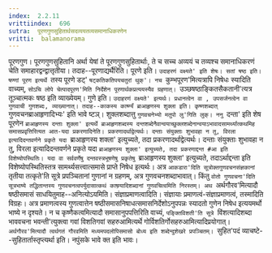 ```yaml
---
index:  2.2.11
vrittiindex:  696
sutra:  पूरणगुणसुहितार्थसदव्ययतव्यसमानाधिकरणेन
vritti:  balamanorama 
---
```


पूरणगुण। पूरणगुणसुहितानि अर्था येषां ते पूरणगुणसुहितार्थाः, ते च सच्च अव्ययं च तव्यश्च समानाधिकरणं चेति समाहारद्वन्द्वात्तृतीया। तदाह--पूरणाद्यर्थैरिति। पूरणे इति। `उदाहरणं वक्ष्यते' इति शेषः। सतां षष्ठ इति। षण्णां पूरण इत्यर्थे `तस्य पूरणे डट्' `षट्कतिकतिपयचतुरां थुक्'। नच `कुम्भपूरण'मित्यत्रापि निषेधः स्यादिति वाच्यम्, `सोऽचि लोपे चेत्पादपूरण'मिति निर्देशेन पूरणार्थकप्रत्ययस्यैव ग्रहणात्। `उञ्छषष्ठाङ्कितसैकतानी'त्यत्र तूञ्चात्मकः षष्ठ इति व्याख्येयम्। गुणे इति। `उदाहरणं वक्ष्यते' इत्यर्थः। प्रधानत्वेन वा , उपसर्जनत्वेन वा गुणवाची गुणशब्दः, व्याख्यानात्। तदाह--काकस्य कार्ष्ण्यं ब्राआहृणस्य शुक्ला इति। कृष्णशब्दात् `गुणवचनब्राआहृणादिभ्यः' इति भावे ष्टञ्। शुक्लशब्दात्तु `गुणवचनेभ्यो मतुपो लु'गिति लुक्। ननु `दन्ता' इति शेष पूरणेन `ब्राआहृणस्य दन्ताः शुक्ला' इत्यर्थे ब्राआहृणशब्दस्य दन्तशब्देनैवान्वयाच्छुक्लशब्देनान्वयाऽभावादसामर्थ्यात्कथमिह समासप्रवृत्तिरित्यत आत-यदा प्रकरणादिनेति। प्रकरणादर्थाद्वेत्यर्थः। दन्ताः संयुक्ताः शुभावहा न तु, विरला इत्यादिदन्तवर्णने प्रकृते यदा `ब्राआहृणस्य शक्ला' इत्युच्यते, तदा प्रकरणादर्थाद्वेत्यर्थः। दन्ताः संयुक्ताः शुभावहा न तु, विरला इत्यादिदन्तवर्णने प्रकृते यदा `ब्राआहृणस्य शुक्ला' इत्युच्यते, तदा प्रकरणाद्दन्त #आ इति विशेष्योपस्थितिः। यदा वा सर्ववर्णेषु दन्तवस्त्रभूषणेषु प्रकृतेषु `ब्राआहृणस्य शुक्ला' इत्युच्यते, तदाऽर्थाद्दन्ता इति विशेष्योपस्थितिस्तत्र सामर्थ्यसत्त्वात्समासे प्राप्ते निषेध इत्यर्थः। अत्र `आकडारा'दिति सूत्रोक्तगुणवचनसंज्ञकानां `तृतीया तत्कृते'ति सूत्रे प्रपञ्चितानां गुणानां न ग्रहणम्, अत्र गुणवचनशब्दाभावात्। किंतु `वोतो गुणवचना'दिति सूत्रभाष्ये तद्धितान्तस्य गुणवचनत्वपर्युदासात्कथं काष्ण्र्यादिशब्दानां गुणवचित्वमिति निरस्तम्। अथ `अर्थगौरव'मित्यादौ षष्ठीसमासं साधयितुमाह--अनित्योऽयमिति। संज्ञाप्रमाणत्वादिति। संज्ञायाः प्रमाणत्वं-संज्ञाप्रमाणत्वं, तस्मादिति विग्रहः। अत्र प्रमाणत्वस्य गुणत्वात्तेन षष्ठीसमासनिषाधत्समासनिर्देशोऽनुपपन्नः स्यादतो गुणेन निषेध इत्ययमर्थो भाष्ये न दृश्यते। न च कृष्णैकत्वमित्यादौ समासानुपपत्तिरिति वाच्यं, `पङ्क्तिविशती'ति सूत्रे `विंशत्यादिशब्दा भाववचना भवन्ती'त्युक्त्वा गवां विशतिगवां सहरुआमित्यर्थे गोर्विशतिर्गोसहरुआमित्यादिप्रयोगात्। `अर्थगौरव'मित्यादौ त्वर्थगतं गौरवमिति मध्यमपदलोपिसमासो बोध्य इति शब्देन्दुशेखरे प्रपञ्चितम्। `सुहित'पदं व्याचष्टे--सुहितार्तास्तृप्त्यर्था इति। नपुंसके भावे क्त इति भावः।

